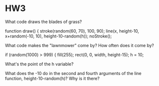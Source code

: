 # HW3
What code draws the blades of grass?


function draw() {
  stroke(random(60, 70), 100, 90);
  line(x, height-10, x+random(-10, 10), height-10-random(h));
  noStroke();

What code makes the "lawnmower" come by? How often does it come by?


  if (random(1000) > 999) {
    fill(255);
    rect(0, 0, width, height-15);
    h = 10;

What's the point of the h variable?



What does the -10 do in the second and fourth arguments of the line function, height-10-random(h)? Why is it there?
